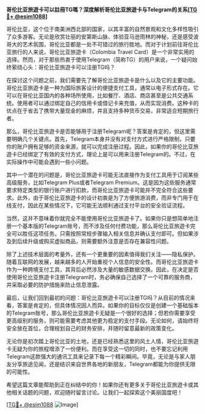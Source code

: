 **哥伦比亚旅遊卡可以註冊TG嗎？深度解析哥伦比亚旅遊卡与Telegram的关系[[TG💪+ @esim1088](https://t.me/s/esim1088)]**

哥伦比亚，这个位于南美洲西北部的国家，以其丰富的自然景观和文化多样性吸引了众多游客。无论是欣赏壮丽的安第斯山脉、体验亚马逊雨林的神秘，还是感受波哥大的艺术氛围，哥伦比亚都是一处不可错过的旅行胜地。而对于计划前往哥伦比亚旅行的人来说，哥伦比亚旅遊卡（Colombia Travel Card）是一个非常实用的选择。然而，对于那些热衷于使用Telegram（简称TG）的用户来说，一个疑问始终萦绕心头：哥伦比亚旅遊卡可以注册TG吗？

在探讨这个问题之前，我们需要先了解哥伦比亚旅遊卡是什么以及它的主要功能。哥伦比亚旅遊卡是一种为国际旅客设计的便捷支付工具，通常以电子形式存在。它可以在哥伦比亚国内的各种场所使用，比如餐厅、酒店、商店甚至是公共交通系统。使用者可以通过绑定自己的信用卡或借记卡来充值，从而实现消费。这种卡的优点在于省去了携带大量现金的麻烦，并且支持多种货币交易，非常适合短期旅行者。

那么，哥伦比亚旅遊卡是否能够用于注册Telegram呢？答案是肯定的，但这里需要明确几个关键点。首先，Telegram本身并没有对支付方式进行严格限制，只要你的账户拥有足够的资金来源，就可以完成注册过程。因此，如果你的哥伦比亚旅遊卡已经绑定了有效的支付方式，理论上是可以用来注册Telegram的。不过，在实际操作中可能会遇到一些小问题。

其中一个潜在的问题是，哥伦比亚旅遊卡可能无法直接作为支付工具用于订阅某些高级服务，比如Telegram Plus或者Telegram Premium。这是因为这些服务通常要求特定类型的银行账户进行扣款，而哥伦比亚旅遊卡可能并不完全符合这些要求。此外，由于哥伦比亚旅遊卡的设计初衷是为了方便旅游消费，而非专门用于在线支付，因此在某些情况下，它可能无法顺利通过支付平台的安全验证流程。

当然，这并不意味着你就完全不能使用哥伦比亚旅遊卡了。如果你只是想简单地注册一个基本版的Telegram账号，而不涉及任何付费功能，那么哥伦比亚旅遊卡完全可以胜任这项任务。只需按照常规步骤输入相关信息并确认支付即可。但如果涉及到后续升级或购买虚拟商品，则需要额外注意是否存在兼容性问题。

除了上述技术层面的考量外，还有一个更重要的因素值得我们关注——隐私保护。随着互联网的发展，越来越多的人开始重视个人信息的安全性。而哥伦比亚旅遊卡作为一种跨境支付工具，其背后必然涉及大量的敏感数据交换。因此，在决定是否使用哥伦比亚旅遊卡注册Telegram时，务必确保自己选择了一个可靠的服务商，并采取必要的防护措施来防止信息泄露。

最后，让我们回到最初的问题：哥伦比亚旅遊卡可以注册TG吗？从目前的情况来看，答案是肯定的，但具体情况因人而异。如果你的目标仅仅是创建一个基础版本的Telegram账号，那么哥伦比亚旅遊卡无疑是一个很好的选择；但若你需要享受更高级别的服务，则可能需要考虑其他更为稳定的支付手段。无论如何，请始终将安全放在首位，合理规划自己的财务安排，并随时留意最新的政策变化。

无论你是初次踏上哥伦比亚的土地，还是已经熟悉这里的风土人情，哥伦比亚旅遊卡无疑为你的旅程增添了一份便利。而在享受这一切的同时，也不要忘记利用Telegram这款强大的通讯工具来记录下每一个精彩瞬间。毕竟，无论是与家人朋友分享旅途见闻，还是结识来自世界各地的新朋友，Telegram都能为你提供无限的可能性。

希望这篇文章能帮助到正在纠结中的你！如果你还有更多关于哥伦比亚旅遊卡或其他相关话题的问题，欢迎随时留言讨论。让我们一起探索这个美丽国度吧！

[[TG💪+ @esim1088](https://t.me/s/esim1088) ![Image](https://i.postimg.cc/4NQfJmqS/Snipaste-2025-05-13-00-14-12.png)]